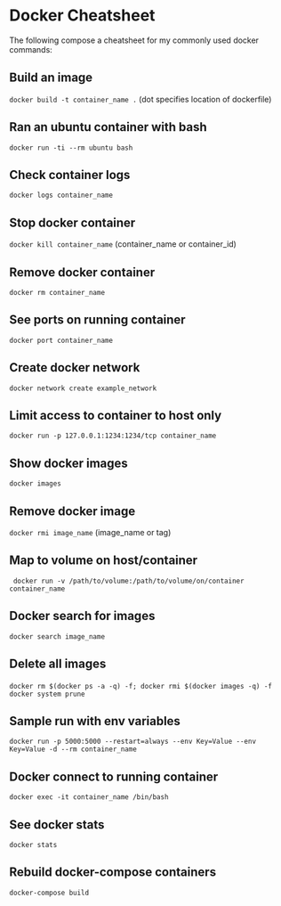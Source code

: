 # Docker Cheatsheet

The following compose a cheatsheet for my commonly used docker commands:

## Build an image

` docker build -t container_name . ` 
(dot specifies location of dockerfile)

## Ran an ubuntu container with bash

` docker run -ti --rm ubuntu bash `

## Check container logs

` docker logs container_name `

##  Stop docker container

` docker kill container_name `
(container_name or container_id)

## Remove docker container

` docker rm container_name `

## See ports on running container

` docker port container_name `

## Create docker network

` docker network create example_network `

## Limit access to container to host only

` docker run -p 127.0.0.1:1234:1234/tcp container_name `

## Show docker images

` docker images `

## Remove docker image

` docker rmi image_name ` 
(image_name or tag)

## Map to volume on host/container

` docker run -v /path/to/volume:/path/to/volume/on/container container_name`

## Docker search for images 

` docker search image_name `

## Delete all images

` docker rm $(docker ps -a -q) -f; docker rmi $(docker images -q) -f `
` docker system prune`

##  Sample run with env variables

` docker run -p 5000:5000 --restart=always --env Key=Value --env Key=Value -d --rm container_name `

## Docker connect to running container

` docker exec -it container_name /bin/bash `

## See docker stats

` docker stats `

## Rebuild docker-compose containers

` docker-compose build `
